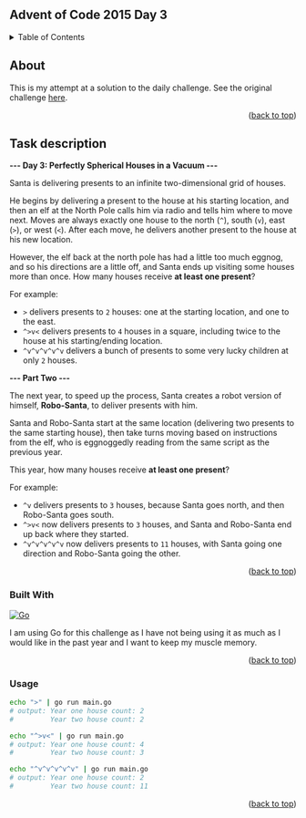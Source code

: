 <a name="readme-top"></a>

<!-- TITLE -->
## Advent of Code 2015 Day 3

<!-- TABLE OF CONTENTS -->
<details>
  <summary>Table of Contents</summary>
  <ul>
    <li><a href="#about">About</a></li>
    <li><a href="#task-description">Task description</a></li>
    <li><a href="#built-with">Built With</a></li>
    <li><a href="#usage">Usage</a></li>
  </ul>
</details>

<!-- ABOUT -->
## About

This is my attempt at a solution to the daily challenge. See the original challenge [here][Challenge-url].

<p align="right">(<a href="#readme-top">back to top</a>)</p>

<!-- TASK DESCRIPTION -->
## Task description

**--- Day 3: Perfectly Spherical Houses in a Vacuum ---**

Santa is delivering presents to an infinite two-dimensional grid of houses.

He begins by delivering a present to the house at his starting location, 
and then an elf at the North Pole calls him via radio and tells him where 
to move next. Moves are always exactly one house to the north (`^`), south (`v`),
east (`>`), or west (`<`). After each move, he delivers another present to 
the house at his new location.

However, the elf back at the north pole has had a little too much eggnog, 
and so his directions are a little off, and Santa ends up visiting some 
houses more than once. How many houses receive **at least one present**?

For example:

* `>` delivers presents to `2` houses: one at the starting location, and one to the east.
* `^>v<` delivers presents to `4` houses in a square, including twice to the house at his starting/ending location.
* `^v^v^v^v^v` delivers a bunch of presents to some very lucky children at only `2` houses.

**--- Part Two ---**

The next year, to speed up the process, Santa creates a robot version of 
himself, **Robo-Santa**, to deliver presents with him.

Santa and Robo-Santa start at the same location (delivering two presents to 
the same starting house), then take turns moving based on instructions from 
the elf, who is eggnoggedly reading from the same script as the previous 
year.

This year, how many houses receive **at least one present**?

For example:

* `^v` delivers presents to `3` houses, because Santa goes north, and then Robo-Santa goes south.
* `^>v<` now delivers presents to `3` houses, and Santa and Robo-Santa end up back where they started.
* `^v^v^v^v^v` now delivers presents to `11` houses, with Santa going one direction and Robo-Santa going the other.

<p align="right">(<a href="#readme-top">back to top</a>)</p>

<!-- BUILT WITH -->
### Built With

[![Go][Go-shield]][Go-url]

I am using Go for this challenge as I have not being using it as much as I would like in the past year and I want to 
keep my muscle memory.

<p align="right">(<a href="#readme-top">back to top</a>)</p>

<!-- USAGE -->
### Usage

```bash
echo ">" | go run main.go
# output: Year one house count: 2
#         Year two house count: 2

echo "^>v<" | go run main.go
# output: Year one house count: 4
#         Year two house count: 3

echo "^v^v^v^v^v" | go run main.go
# output: Year one house count: 2
#         Year two house count: 11
```

<p align="right">(<a href="#readme-top">back to top</a>)</p>

<!-- MARKDOWN LINKS & IMAGES -->
[Challenge-url]: https://adventofcode.com/2015/day/3
[Go-shield]: https://img.shields.io/badge/go-%2300ADD8.svg?style=for-the-badge&logo=go&logoColor=white
[Go-url]: https://go.dev/